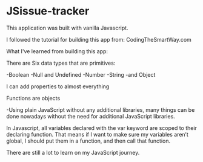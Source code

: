 # JSissue-tracker
This application was built with vanilla Javascript.

I followed the tutorial for building this app from: CodingTheSmartWay.com

What I've learned from building this app:

There are Six data types that are primitives:

-Boolean
-Null and Undefined
-Number
-String
-and Object

I can add properties to almost everything

Functions are objects

-Using plain JavaScript without any additional libraries, many things can be done nowadays without the need for additional JavaScript libraries.

In Javascript, all variables declared with the var keyword are scoped to their declaring function. 
That means if I want to make sure my variables aren’t global, I should put them in a function, and then call that function.

There are still a lot to learn on my JavaScript journey.
